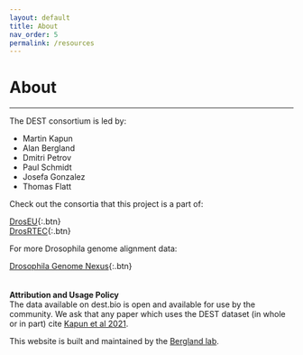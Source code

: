 ```yaml
---
layout: default
title: About
nav_order: 5
permalink: /resources
---
```

# About
---

The DEST consortium is led by:
  * Martin Kapun <br>
  * Alan Bergland <br>
  * Dmitri Petrov <br>
  * Paul Schmidt <br>
  * Josefa Gonzalez <br>
  * Thomas Flatt <br>

Check out the consortia that this project is a part of: <br>

  [DrosEU](https://droseu.net){:.btn} <br>
  [DrosRTEC](https://web.sas.upenn.edu/paul-schmidt-lab/dros-rtec/){:.btn}

For more Drosophila genome alignment data: <br>

[Drosophila Genome Nexus](https://www.johnpool.net/genomes.html){:.btn} <br>
<br><br>
<b>Attribution and Usage Policy</b><br>
The data available on dest.bio is open and available for use by the community. We ask that any paper which uses the DEST dataset (in whole or in part) cite [Kapun et al 2021](https://www.biorxiv.org/content/10.1101/2021.02.01.428994v3.abstract).

This website is built and maintained by the [Bergland lab](https://bergland-lab.org).
